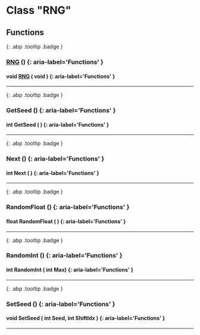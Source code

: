 # Class "RNG"
## Functions
[ ](#){: .abp .tooltip .badge }
### [RNG](../RNG) () {: aria-label='Functions' }
#### void [RNG](../RNG) ( void )  {: aria-label='Functions' }

___ 
[ ](#){: .abp .tooltip .badge }
### GetSeed () {: aria-label='Functions' }
#### int GetSeed ( )  {: aria-label='Functions' }

___ 
[ ](#){: .abp .tooltip .badge }
### Next () {: aria-label='Functions' }
#### int Next ( )  {: aria-label='Functions' }

___ 
[ ](#){: .abp .tooltip .badge }
### RandomFloat () {: aria-label='Functions' }
#### float RandomFloat ( )  {: aria-label='Functions' }

___ 
[ ](#){: .abp .tooltip .badge }
### RandomInt () {: aria-label='Functions' }
#### int RandomInt ( int Max)  {: aria-label='Functions' }

___ 
[ ](#){: .abp .tooltip .badge }
### SetSeed () {: aria-label='Functions' }
#### void SetSeed ( int Seed, int ShiftIdx )  {: aria-label='Functions' }

___ 
